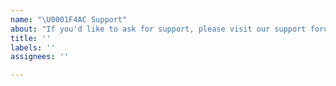 ```yaml
---
name: "\U0001F4AC Support"
about: "If you'd like to ask for support, please visit our support forums at WordPress.org."
title: ''
labels: ''
assignees: ''

---
```


<!--
Please open a support topic on the WordPress.org forums, so our developers won't be bothered.
Go to: https://wordpress.org/support/plugin/autodescription/

We respond to support inquiries with care within 7 days.
-->
